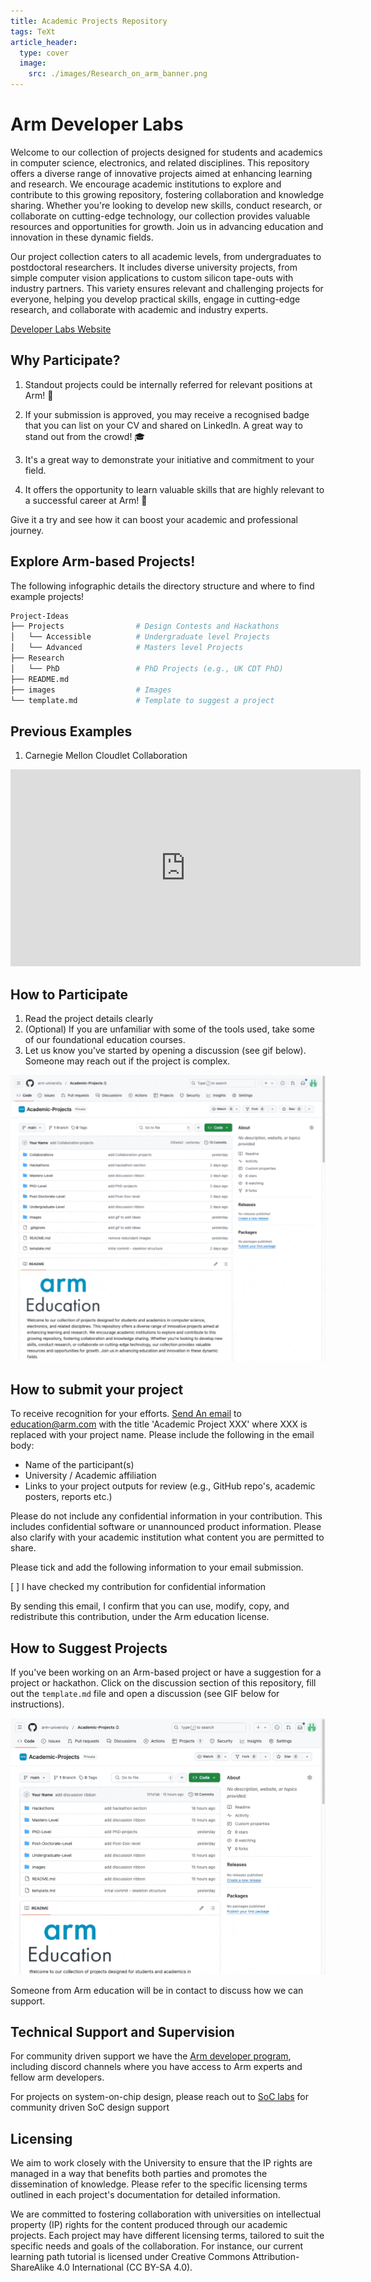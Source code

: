 ```yaml
---
title: Academic Projects Repository
tags: TeXt
article_header:
  type: cover
  image:
    src: ./images/Research_on_arm_banner.png
---
```

# Arm Developer Labs



Welcome to our collection of projects designed for students and academics in computer science, electronics, and related disciplines. This repository offers a diverse range of innovative projects aimed at enhancing learning and research. We encourage academic institutions to explore and contribute to this growing repository, fostering collaboration and knowledge sharing. Whether you're looking to develop new skills, conduct research, or collaborate on cutting-edge technology, our collection provides valuable resources and opportunities for growth. Join us in advancing education and innovation in these dynamic fields.

Our project collection caters to all academic levels, from undergraduates to postdoctoral researchers. It includes diverse university projects, from simple computer vision applications to custom silicon tape-outs with industry partners. This variety ensures relevant and challenging projects for everyone, helping you develop practical skills, engage in cutting-edge research, and collaborate with academic and industry experts.

[Developer Labs Website](https://arm-university.github.io/Arm-Developer-Labs/)

## Why Participate?

1. Standout projects could be internally referred for relevant positions at Arm! :page_with_curl:

2. If your submission is approved, you may receive a recognised badge that you can list on your CV and shared on LinkedIn. A great way to stand out from the crowd! :mortar_board:

3. It's a great way to demonstrate your initiative and commitment to your field. 

4. It offers the opportunity to learn valuable skills that are highly relevant to a successful career at Arm!  :tada:

Give it a try and see how it can boost your academic and professional journey.

## Explore Arm-based Projects!

The following infographic details the directory structure and where to find example projects!

```bash
Project-Ideas
├── Projects                # Design Contests and Hackathons
│   └── Accessible          # Undergraduate level Projects
│   └── Advanced            # Masters level Projects
├── Research                
│   └── PhD                 # PhD Projects (e.g., UK CDT PhD)            
├── README.md
├── images                  # Images
└── template.md             # Template to suggest a project
```
## Previous Examples

1. Carnegie Mellon Cloudlet Collaboration

<iframe width="560" height="315" src="https://www.youtube.com/embed/zaRozkrcix0?si=eRZirXrv5300fnBc" title="YouTube video player" frameborder="0" allow="accelerometer; autoplay; clipboard-write; encrypted-media; gyroscope; picture-in-picture; web-share" referrerpolicy="strict-origin-when-cross-origin" allowfullscreen></iframe>


## How to Participate


1. Read the project details clearly
2. (Optional) If you are unfamiliar with some of the tools used, take some of our foundational education courses.
3. Let us know you've started by opening a discussion (see gif below). Someone may reach out if the project is complex. 

<img class="image image--xl" src="./images/how-to-participate.gif"/>

## How to submit your project

To receive recognition for your efforts. <a href="mailto:example@example.com?subject=Academic%20Project">Send An email</a> to education@arm.com with the title 'Academic Project XXX' where XXX is replaced with your project name. Please include the following in the email body:

- Name of the participant(s)
- University / Academic affiliation
- Links to your project outputs for review (e.g., GitHub repo's, academic posters, reports etc.)

Please do not include any confidential information in your contribution. This includes confidential software or unannounced product information. Please also clarify with your academic institution what content you are permitted to share. 

Please tick and add the following information to your email submission. 

[ ] I have checked my contribution for confidential information

By sending this email, I confirm that you can use, modify, copy, and redistribute this contribution, under the Arm education license. 


## How to Suggest Projects

If you've been working on an Arm-based project or have a suggestion for a project or hackathon. Click on the discussion section of this repository, fill out the `template.md` file and open a discussion (see GIF below for instructions).

<img class="image image--xl" src="./images/how-to-suggest-project.gif"/>

Someone from Arm education will be in contact to discuss how we can support. 

## Technical Support and Supervision

For community driven support we have the [Arm developer program](https://www.arm.com/resources/developer-program), including discord channels where you have access to Arm experts and fellow arm developers. 

For projects on system-on-chip design, please reach out to [SoC labs](https://soclabs.org/) for community driven SoC design support

## Licensing

We aim to work closely with the University to ensure that the IP rights are managed in a way that benefits both parties and promotes the dissemination of knowledge. Please refer to the specific licensing terms outlined in each project's documentation for detailed information.

We are committed to fostering collaboration with universities on intellectual property (IP) rights for the content produced through our academic projects. Each project may have different licensing terms, tailored to suit the specific needs and goals of the collaboration. For instance, our current learning path tutorial is licensed under Creative Commons Attribution-ShareAlike 4.0 International (CC BY-SA 4.0).
